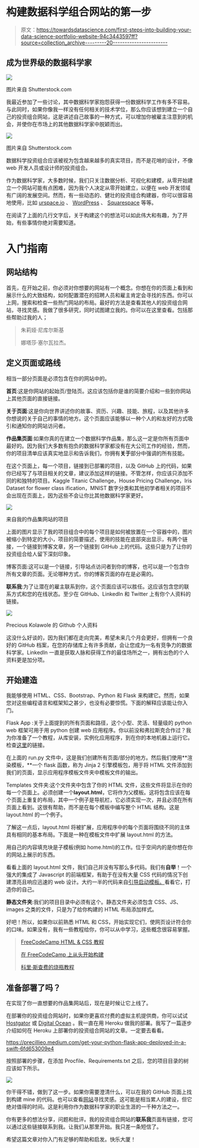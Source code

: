 # 构建数据科学组合网站的第一步

> 原文：<https://towardsdatascience.com/first-steps-into-building-your-data-science-portfolio-website-94c3443597ff?source=collection_archive---------20----------------------->

## 成为世界级的数据科学家

![](img/adbbe7b5f46f2e66d1ce3d75c4714589.png)

图片来自 Shutterstock.com

我最近参加了一些讨论，其中数据科学家抱怨获得一份数据科学工作有多不容易。与此同时，如果你像我一样没有任何相关的技术学位，那么你应该想到建立一个自己的投资组合网站，这是讲述自己故事的一种方式，可以增加你被雇主注意到的机会，并使你在市场上的其他数据科学家中脱颖而出。

![](img/678a956cdc8d36f52ddc053e774507be.png)

图片来自 Shutterstock.com

数据科学投资组合应该被视为包含越来越多的真实项目，而不是花哨的设计，不像 web 开发人员或设计师的投资组合。

作为数据科学家，大多数时候，我们只关注数据分析、可视化和建模，从零开始建立一个网站可能有点困难，因为我个人决定从零开始建立，以便在 web 开发领域有广阔的发展空间。然而，有一些动态的、健壮的投资组合构建器，你可以很容易地使用，比如 [urspace.io](https://urspace.io/) 、 [WordPress](https://www.wpexplorer.com/build-portfolio-wordpress/) 、 [Squarespace](https://www.squarespace.com/website-design/?channel=pbr&subchannel=go&campaign=pbr-dr-go-row-lowgeo-en-squarespace-core-e&subcampaign=(brand-core_squarespace_e)&utm_source=google&utm_medium=pbr&utm_campaign=pbr-dr-go-africa-en-squarespace-core-e&utm_term=squarespace&gclid=Cj0KCQiA6t6ABhDMARIsAONIYyyOyitqWF80XbvB5HqLGRq2jID7qX8fKJX7sqzkxsrM07SSUESKaiQaAvLrEALw_wcB) 等等。

在阅读了上面的几行文字后，关于构建这个的想法可以如此伟大和有趣，为了开始，有些事情你绝对需要知道。

# 入门指南

## **网站结构**

首先，在开始之前，你必须对你想要的网站有一个概念。你想在你的页面上看到和展示什么的大致结构，如何配置潜在的招聘人员和雇主肯定会寻找的东西。你可以上网，搜索和检查一些热门网站的布局。最好的方法是查看其他人的投资组合网站，寻找灵感。我做了很多研究，同时试图建立我的。你可以在这里查看。包括那些帮助过我的人；

> 朱莉娅·尼库尔斯基
> 
> 娜塔莎·塞尔瓦拉杰。

## 定义页面或路线

相当一部分页面是必须包含在你的网站中的。

**首页**:这是你网站的起始页/登陆页。这应该包括你是谁的简要介绍和一些到你网站上其他页面的直接链接。

**关于页面**:这是你向世界讲述你的故事、资历、兴趣、技能、旅程，以及其他许多你想说的关于自己的事情的地方。这个页面应该能够以一种个人的和友好的方式吸引和通知你的网站访问者。

**作品集页面**:如果你真的在建立一个数据科学作品集，那么这一定是你所有页面中最好的。因为我们大多数有抱负的数据科学家都没有在大公司工作的经验，然而，你的项目清单应该真实地显示和告诉我们，你拥有**关于**部分中强调的所有技能。

在这个页面上，每一个项目，链接到已部署的项目，以及 GitHub 上的代码，如果你已经写了与项目相关的文章，建议添加这样的链接。不管怎样，你应该只添加不同的和独特的项目。Kaggle Titanic Challenge，House Pricing Challenge，Iris Dataset for flower class ification，MNIST 数字分类和其他初学者相关的项目不会出现在页面上，因为这些不会让你比其他数据科学家更好。

![](img/e260441472834b82c94d74c6d009b062.png)

来自我的作品集网站的项目

上面的图片显示了我的项目组合中的每个项目是如何被放置在一个容器中的，图片被缩小到特定的大小，项目的简要描述，使用的技能在底部突出显示，有两个链接，一个链接到博客文章，另一个链接到 GitHub 上的代码。这些只是为了让你的投资组合给人留下深刻印象。

博客页面:这可以是一个链接，引导站点访问者到你的博客，也可以是一个包含你所有文章的页面。无论哪种方式，你的博客页面的存在是必需的。

**联系我**:为了让潜在的雇主联系到你，这个页面应该可以胜任。这应该包含您的联系方式和您的在线状态。至少在 GitHub、LinkedIn 和 Twitter 上有你个人资料的链接。

![](img/c1f3479ba084e85ea3b1b4942cbb92a5.png)

Precious Kolawole 的 Github 个人资料

这没什么好谈的，因为我们都在走向完美，希望未来几个月会更好，但拥有一个良好的 GitHub 档案，在您的存储库上有许多贡献，会让您成为一名有竞争力的数据科学家。LinkedIn 一直是获取人脉和获得工作的最佳场所之一，拥有出色的个人资料更是加分项。

## 开始建造

我能够使用 HTML、CSS、Bootstrap、Python 和 Flask 来构建它。然而，如果您对这些编程语言和框架知之甚少，也没有必要惊慌。下面的解释应该能让你入门。

Flask App :关于上面提到的所有页面和路径，这个小型、灵活、轻量级的 python web 框架可用于用 python 创建 web 应用程序。你以前没和弗拉斯克合作过？我为你准备了一个教程，从库安装，实例化应用程序，到在你的本地机器上运行它。检查[这里](https://precillieo.medium.com/get-your-python-flask-app-deployed-in-a-swift-6fd653009e4)的链接。

在上面的 run.py 文件中，这是我们创建所有页面/部分的地方。然后我们使用**渲染模板，**一个 flask 函数，称为 Jinja 2 引擎模板包，用于将 HTML 文件添加到我们的页面，显示应用程序模板文件夹中模板文件的输出。

Templates 文件夹:这个文件夹中包含了你的 HTML 文件，这些文件将显示在你的每一个页面上。必须创建一个**layout.html**，它将作为父模板。这将包含应该在每个页面上重复的布局，其中一个例子是导航栏，它必须实现一次，并且必须在所有页面上看到。这很有帮助，而不是在每个模板中编写整个 HTML 结构。这是 layout.html 的一个例子。

了解这一点后，layout.html 将被扩展，应用程序中的每个页面将围绕不同的主体具有相同的基本布局。下面是一种在模板文件中扩展 layout.html 的方法。

用自己的内容填充块是子模板(例如 home.html)的工作。位于空间内的是你想在你的网站上展示的东西。

看看上面的 layout.html 文件，我们自己并没有写那么多代码。我们有**自举**！一个强大的集成了 Javascript 的前端框架，有助于在没有大量 CSS 代码的情况下创建漂亮且响应迅速的 web 设计。大约一半的代码来自[引导启动模板。](https://getbootstrap.com/docs/4.4/getting-started/introduction/)看看它，打造你的自己。

**静态文件夹**:我们的项目目录中必须有这个。静态文件夹必须包含 CSS、JS、images 之类的文件，只是为了给你构建的 HTML 布局添加样式。

好吧！所以，如果你以前熟悉 HTML 和 CSS，开始实现它们，使网页设计符合你的口味。如果没有，我有一些教程给你，你可以从中学习，这些概念很容易掌握。

> [FreeCodeCamp HTML & CSS 教程](https://www.freecodecamp.org/learn/responsive-web-design/basic-html-and-html5/)
> 
> [在 FreeCodeCamp 上从头开始构建](https://www.freecodecamp.org/news/how-to-build-a-portfolio-website-and-deploy-to-digital-ocean/)
> 
> [科里·斯查费的烧瓶教程](https://youtu.be/MwZwr5Tvyxo)

## 准备部署了吗？

在实现了你一直想要的作品集网站后，现在是时候让它上线了。

在部署你的投资组合网站时，如果你更喜欢付费的虚拟主机提供商，你可以试试 [Hostgator](https://www.hostgator.com/web-hosting/?utm_source=google&utm_medium=brandsearch&kclickid=17bb7495-8212-4e23-a6af-b76621bb43a5&kenshoo_ida=Host%20Gator%20IDA&adid=381250712778&utm_term=hostgator&matchtype=e&addisttype=g&campaign=2043273492&adgroup=79038778769&gclid=CjwKCAjw26H3BRB2EiwAy32zhRXdMqDSZc7dKc1PQuCsA0QS675x_6-W4b_uHiy0ViLeMWtSBr9KHBoCa9sQAvD_BwE) 或 [Digital Ocean](https://try.digitalocean.com/developerbrand/?utm_campaign=emea_brand_kw_en_cpc&utm_adgroup=digitalocean_exact_exact&_keyword=digital%20ocean&_device=c&_adposition=&utm_medium=cpc&utm_source=google&gclid=Cj0KCQiAx9mABhD0ARIsAEfpavTgNi1qcuVxQNWGRwfRD8oeAkkuhGbF79rh_Ru-5V-LL_u-qdMDX-AaAr5pEALw_wcB) 。我一直在用 Heroku 做我的部署。我写了一篇逐步介绍如何在 Heroku 上部署你的投资组合网站的文章。一定要去看看。

<https://precillieo.medium.com/get-your-python-flask-app-deployed-in-a-swift-6fd653009e4>  

按照部署的步骤，在添加 Procfile、Requirements.txt 之后，您的项目目录的树应该如下所示。

![](img/c787ef3b8b3c8a7bbb51cf67851cd825.png)

你干得不错，做到了这一步。如果你需要澄清什么，可以在我的 GitHub 页面上找到构建 mine 的代码。也可以查看[网站](https://precillieos.herokuapp.com/)寻找灵感。这可能是相当累人的建设，但它绝对值得的时间。这是利用你作为数据科学家的职业生涯的一千种方法之一。

你有更多的想法分享，问题和批评。我的投资组合网站的**联系我**页面有链接，您可以通过这些链接联系到我。让我们从那里开始。我只差一条短信了。

希望这篇文章对你入门有足够的帮助和启发。快乐大厦！
